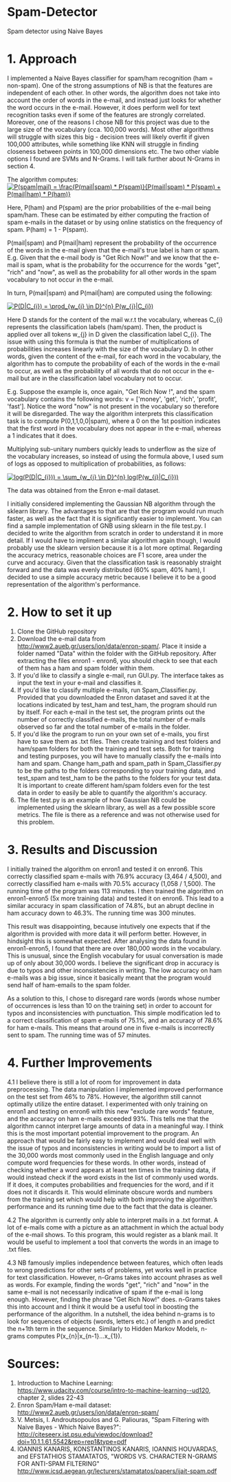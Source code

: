 # Spam-Detector
Spam detector using Naive Bayes

# 1. Approach

I implemented a Naive Bayes classifier for spam/ham recognition (ham = non-spam). One of the strong assumptions of NB is that the features are independent of each other. In other words, the algorithm does not take into account the order of words in the e-mail, and instead just looks for whether the word occurs in the e-mail. However, it does perform well for text recognition tasks even if some of the features are strongly correlated. Moreover, one of the reasons I chose NB for this project was due to the large size of the vocabulary (cca. 100,000 words). Most other algorithms will struggle with sizes this big - decision trees will likely overfit if given 100,000 attributes, while something like KNN will struggle in finding closeness between points in 100,000 dimensions etc. The two other viable options I found are SVMs and N-Grams. I will talk further about N-Grams in section 4.

The algorithm computes:
<a href="https://www.codecogs.com/eqnedit.php?latex=P(spam|mail)&space;=&space;\frac{P(mail|spam)&space;*&space;P(spam)}{P(mail|spam)&space;*&space;P(spam)&space;&plus;&space;P(mail|ham)&space;*&space;P(ham)}" target="_blank"><img src="https://latex.codecogs.com/gif.latex?P(spam|mail)&space;=&space;\frac{P(mail|spam)&space;*&space;P(spam)}{P(mail|spam)&space;*&space;P(spam)&space;&plus;&space;P(mail|ham)&space;*&space;P(ham)}" title="P(spam|mail) = \frac{P(mail|spam) * P(spam)}{P(mail|spam) * P(spam) + P(mail|ham) * P(ham)}" /></a>

Here, P(ham) and P(spam) are the prior probabilities of the e-mail being spam/ham. These can be estimated by either computing the fraction of spam e-mails in the dataset or by using online statistics on the frequency of spam. P(ham) = 1 - P(spam).

P(mail|spam) and P(mail|ham) represent the probability of the occurrence of the words in the e-mail given that the e-mail's true label is ham or spam. E.g. Given that the e-mail body is "Get Rich Now!" and we know that the e-mail is spam, what is the probability for the occurrence for the words "get", "rich" and "now", as well as the probability for all other words in the spam vocabulary to not occur in the e-mail. 

In turn, P(mail|spam) and P(mail|ham) are computed using the following:

<a href="https://www.codecogs.com/eqnedit.php?latex=P(D|C_{i})&space;=&space;\prod_{w_{j}&space;\in&space;D}^{n}&space;P(w_{j}|C_{i})" target="_blank"><img src="https://latex.codecogs.com/gif.latex?P(D|C_{i})&space;=&space;\prod_{w_{j}&space;\in&space;D}^{n}&space;P(w_{j}|C_{i})" title="P(D|C_{i}) = \prod_{w_{j} \in D}^{n} P(w_{j}|C_{i})" /></a>

Here D stands for the content of the mail w.r.t the vocabulary, whereas C_{i} represents the classification labels (ham/spam). Then, the product is applied over all tokens w_{j} in D given the classification label C_{i}. The issue with using this formula is that the number of multiplications of probabilities increases linearly with the size of the vocabulary D. In other words, given the content of the e-mail, for each word in the vocabulary, the algorithm has to compute the probability of each of the words in the e-mail to occur, as well as the probability of all words that do not occur in the e-mail but are in the classification label vocabulary not to occur.

E.g. Suppose the example is, once again, "Get Rich Now !", and the spam vocabulary contains the following words: v = ['money', 'get', 'rich', 'profit', 'fast']. Notice the word "now" is not present in the vocabulary so therefore it will be disregarded. The way the algorithm interprets this classification task is to compute P(0,1,1,0,0|spam), where a 0 on the 1st position indicates that the first word in the vocabulary does not appear in the e-mail, whereas a 1 indicates that it does.

Multiplying sub-unitary numbers quickly leads to underflow as the size of the vocabulary increases, so instead of using the formula above, I used sum of logs as opposed to multiplication of probabilities, as follows:

<a href="https://www.codecogs.com/eqnedit.php?latex=log(P(D|C_{i}))&space;=&space;\sum_{w_{j}&space;\in&space;D}^{n}&space;log(P(w_{j}|C_{i}))" target="_blank"><img src="https://latex.codecogs.com/gif.latex?log(P(D|C_{i}))&space;=&space;\sum_{w_{j}&space;\in&space;D}^{n}&space;log(P(w_{j}|C_{i}))" title="log(P(D|C_{i})) = \sum_{w_{j} \in D}^{n} log(P(w_{j}|C_{i}))" /></a>




The data was obtained from the Enron e-mail dataset.

I initially considered implementing the Gaussian NB algorithm through the sklearn library. The advantages to that are that the program would run much faster, as well as the fact that it is significantly easier to implement. You can find a sample implementation of GNB using sklearn in the file test.py. I decided to write the algorithm from scratch in order to understand it in more detail. If I would have to impliment a similar algorithm again though, I would probably use the sklearn version because it is a lot more optimal. Regarding the accuracy metrics, reasonable choices are F1 score, area under the curve and accuracy. Given that the classification task is reasonably straight forward and the data was evenly distributed (60% spam, 40% ham), I decided to use a simple accuracy metric because I believe it to be a good representation of the algorithm's performance.

# 2. How to set it up

1. Clone the GitHub repository
2. Download the e-mail data from http://www2.aueb.gr/users/ion/data/enron-spam/. Place it inside a folder named "Data" within the folder with the GitHub repository. After extracting the files enron1 - enron6, you should check to see that each of them has a ham and spam folder within them.
3. If you'd like to classify a single e-mail, run GUI.py. The interface takes as input the text in your e-mail and classifies it.
4. If you'd like to classify multiple e-mails, run Spam_Classifier.py. Provided that you downloaded the Enron dataset and saved it at the locations indicated by test_ham and test_ham, the program should run by itself. For each e-mail in the test set, the program prints out the number of correctly classified e-mails, the total number of e-mails observed so far and the total number of e-mails in the folder.
5. If you'd like the program to run on your own set of e-mails, you first have to save them as .txt files. Then create training and test folders and ham/spam folders for both the training and test sets. Both for training and testing purposes, you will have to manually classify the e-mails into ham and spam. Change ham_path and spam_path in Spam_Classifier.py to be the paths to the folders corresponding to your training data, and test_spam and test_ham to be the paths to the folders for your test data. It is important to create different ham/spam folders even for the test data in order to easily be able to quantify the algorithm's accuracy.
6. The file test.py is an example of how Gaussian NB could be implemented using the sklearn library, as well as a few possible score metrics. The file is there as a reference and was not otherwise used for this problem.
  
# 3. Results and Discussion

I initially trained the algorithm on enron1 and tested it on enron6. This correctly classified spam e-mails with 76.9% accuracy (3,464 / 4,500), and correctly classified ham e-mails with 70.5% accuracy (1,058 / 1,500). The running time of the program was 113 minutes. I then trained the algorithm on enron1-enron5 (5x more training data) and tested it on enron6. This lead to a similar accuracy in spam classification of 74.8%, but an abrupt decline in ham accuracy down to 46.3%. The running time was 300 minutes.

This result was disappointing, because intutively one expects that if the algorithm is provided with more data it will perform better. However, in hindsight this is somewhat expected. After analysing the data found in enron1-enron5, I found that there are over 180,000 words in the vocabulary. This is unusual, since the English vocabulary for usual conversation is made up of only about 30,000 words. I believe the significant drop in accuracy is due to typos and other inconsistencies in writing. The low accuracy on ham e-mails was a big issue, since it basically meant that the program would send half of ham-emails to the spam folder.

As a solution to this, I chose to disregard rare words (words whose number of occurrences is less than 10 on the training set) in order to account for typos and inconsistencies with punctuation. This simple modification led to a correct classification of spam e-mails of 75.1%, and an accuracy of 78.6% for ham e-mails. This means that around one in five e-mails is incorrectly sent to spam. The running time was of 57 minutes.

# 4. Further Improvements

4.1 I believe there is still a lot of room for improvement in data preprocessing. The data manipulation I implemented improved performance on the test set from 46% to 78%. However, the algorithm still cannot optimally utilize the entire dataset. I experimented with only training on enron1 and testing on enron6 with this new "exclude rare words" feature, and the accuracy on ham e-mails exceeded 93%. This tells me that the algorithm cannot interpret large amounts of data in a meaningful way. I think this is the most important potential improvement to the program. An approach that would be fairly easy to implement and would deal well with the issue of typos and inconsistencies in writing would be to import a list of the 30,000 words most commonly used in the English language and only compute word frequencies for these words. In other words, instead of checking whether a word appears at least ten times in the training data, if would instead check if the word exists in the list of commonly used words. If it does, it computes probabilities and frequencies for the word, and if it does not it discards it. This would eliminate obscure words and numbers from the training set which would help with both improving the algorithm’s performance and its running time due to the fact that the data is cleaner.

4.2 The algorithm is currently only able to interpret mails in a .txt format. A lot of e-mails come with a picture as an attachment in which the actual body of the e-mail shows. To this program, this would register as a blank mail. It would be useful to implement a tool that converts the words in an image to .txt files.

4.3 NB famously implies independence between features, which often leads to wrong predictions for other sets of problems, yet works well in practice for text classification. However, n-Grams takes into account phrases as well as words. For example, finding the words "get", "rich" and "now" in the same e-mail is not necessarily indicative of spam if the e-mail is long enough. However, finding the phrase "Get Rich Now!" does. n-Grams takes this into account and I think it would be a useful tool in boosting the performance of the algorithm. In a nutshell, the idea behind n-grams is to look for sequences of objects (words, letters etc.) of length n and predict the n+1th term in the sequence. Similarly to Hidden Markov Models, n-grams computes P(x_{n}|x_{n-1}...x_{1}).

# Sources:
1. Introduction to Machine Learning: https://www.udacity.com/course/intro-to-machine-learning--ud120, chapter 2, slides 22-43
2. Enron Spam/Ham e-mail dataset: http://www2.aueb.gr/users/ion/data/enron-spam/
3. V. Metsis, I. Androutsopoulos and G. Paliouras, "Spam Filtering with 
Naive Bayes - Which Naive Bayes?": http://citeseerx.ist.psu.edu/viewdoc/download?doi=10.1.1.61.5542&rep=rep1&type=pdf
4. IOANNIS KANARIS, KONSTANTINOS KANARIS, IOANNIS HOUVARDAS, and EFSTATHIOS STAMATATOS, "WORDS VS. CHARACTER N-GRAMS FOR ANTI-SPAM FILTERING" http://www.icsd.aegean.gr/lecturers/stamatatos/papers/ijait-spam.pdf
